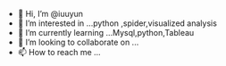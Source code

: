 - 👋 Hi, I’m @iuuyun
- 👀 I’m interested in ...python ,spider,visualized analysis
- 🌱 I’m currently learning ...Mysql,python,Tableau
- 💞️ I’m looking to collaborate on ...
- 📫 How to reach me ...

<!---
iuuyun/iuuyun is a ✨ special ✨ repository because its `README.md` (this file) appears on your GitHub profile.
You can click the Preview link to take a look at your changes.
--->
